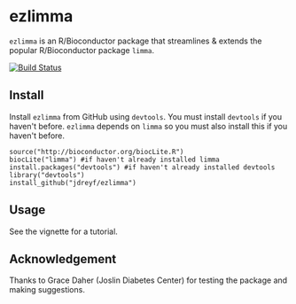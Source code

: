# ezlimma
`ezlimma` is an R/Bioconductor package that streamlines & extends the popular R/Bioconductor package `limma`.

[![Build Status](https://travis-ci.org/user/pkg.svg?branch=master)](https://travis-ci.org/jdreyf/ezlimma)

## Install
Install `ezlimma` from GitHub using `devtools`. You must install `devtools` if you haven't before. `ezlimma` depends on `limma` so you must also install this if you haven't before.
```
source("http://bioconductor.org/biocLite.R")
biocLite("limma") #if haven't already installed limma
install.packages("devtools") #if haven't already installed devtools
library("devtools")
install_github("jdreyf/ezlimma")
```

## Usage
See the vignette for a tutorial.

## Acknowledgement
Thanks to Grace Daher (Joslin Diabetes Center) for testing the package and making suggestions.
